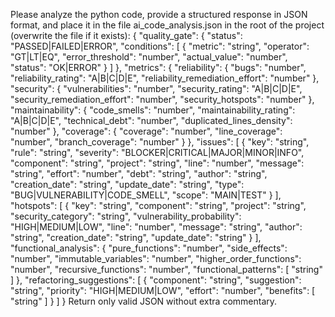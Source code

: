 Please analyze the python code, provide a structured response in JSON format, and place it in the file ai_code_analysis.json in the root of the project (overwrite the file if it exists):
{
  "quality_gate": {
    "status": "PASSED|FAILED|ERROR",
    "conditions": [
      {
        "metric": "string",
        "operator": "GT|LT|EQ",
        "error_threshold": "number",
        "actual_value": "number",
        "status": "OK|ERROR"
      }
    ]
  },
  "metrics": {
    "reliability": {
      "bugs": "number",
      "reliability_rating": "A|B|C|D|E",
      "reliability_remediation_effort": "number"
    },
    "security": {
      "vulnerabilities": "number",
      "security_rating": "A|B|C|D|E",
      "security_remediation_effort": "number",
      "security_hotspots": "number"
    },
    "maintainability": {
      "code_smells": "number",
      "maintainability_rating": "A|B|C|D|E",
      "technical_debt": "number",
      "duplicated_lines_density": "number"
    },
    "coverage": {
      "coverage": "number",
      "line_coverage": "number",
      "branch_coverage": "number"
    }
  },
  "issues": [
    {
      "key": "string",
      "rule": "string",
      "severity": "BLOCKER|CRITICAL|MAJOR|MINOR|INFO",
      "component": "string",
      "project": "string",
      "line": "number",
      "message": "string",
      "effort": "number",
      "debt": "string",
      "author": "string",
      "creation_date": "string",
      "update_date": "string",
      "type": "BUG|VULNERABILITY|CODE_SMELL",
      "scope": "MAIN|TEST"
    }
  ],
  "hotspots": [
    {
      "key": "string",
      "component": "string",
      "project": "string",
      "security_category": "string",
      "vulnerability_probability": "HIGH|MEDIUM|LOW",
      "line": "number",
      "message": "string",
      "author": "string",
      "creation_date": "string",
      "update_date": "string"
    }
  ],
  "functional_analysis": {
    "pure_functions": "number",
    "side_effects": "number",
    "immutable_variables": "number",
    "higher_order_functions": "number",
    "recursive_functions": "number",
    "functional_patterns": [
      "string"
    ]
  },
  "refactoring_suggestions": [
    {
      "component": "string",
      "suggestion": "string",
      "priority": "HIGH|MEDIUM|LOW",
      "effort": "number",
      "benefits": [
        "string"
      ]
    }
  ]
}
Return only valid JSON without extra commentary.

